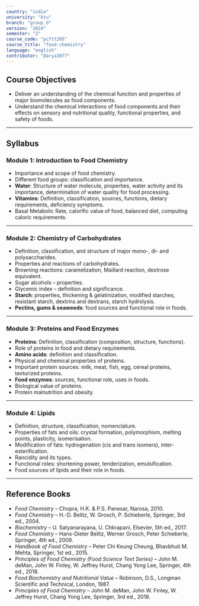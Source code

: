 ```yaml
---
country: "india"
university: "ktu"
branch: "group_d"
version: "2024"
semester: "2"
course_code: "pcftt205"
course_title: "food-chemistry"
language: "english"
contributor: "@arya3077"
---
```


## Course Objectives
- Deliver an understanding of the chemical function and properties of major biomolecules as food components.  
- Understand the chemical interactions of food components and their effects on sensory and nutritional quality, functional properties, and safety of foods.  

---

## Syllabus

### Module 1: Introduction to Food Chemistry
- Importance and scope of food chemistry.  
- Different food groups: classification and importance.  
- **Water**: Structure of water molecule, properties, water activity and its importance, determination of water quality for food processing.  
- **Vitamins**: Definition, classification, sources, functions, dietary requirements, deficiency symptoms.  
- Basal Metabolic Rate, calorific value of food, balanced diet, computing caloric requirements.  

---

### Module 2: Chemistry of Carbohydrates
- Definition, classification, and structure of major mono-, di- and polysaccharides.  
- Properties and reactions of carbohydrates.  
- Browning reactions: caramelization, Maillard reaction, dextrose equivalent.  
- Sugar alcohols – properties.  
- Glycemic index – definition and significance.  
- **Starch**: properties, thickening & gelatinization, modified starches, resistant starch, dextrins and dextrans, starch hydrolysis.  
- **Pectins, gums & seaweeds**: food sources and functional role in foods.  

---

### Module 3: Proteins and Food Enzymes
- **Proteins**: Definition, classification (composition, structure, functions).  
- Role of proteins in food and dietary requirements.  
- **Amino acids**: definition and classification.  
- Physical and chemical properties of proteins.  
- Important protein sources: milk, meat, fish, egg, cereal proteins, texturized proteins.  
- **Food enzymes**: sources, functional role, uses in foods.  
- Biological value of proteins.  
- Protein malnutrition and obesity.  

---

### Module 4: Lipids
- Definition, structure, classification, nomenclature.  
- Properties of fats and oils: crystal formation, polymorphism, melting points, plasticity, isomerisation.  
- Modification of fats: hydrogenation (cis and trans isomers), inter-esterification.  
- Rancidity and its types.  
- Functional roles: shortening power, tenderization, emulsification.  
- Food sources of lipids and their role in foods.  

---

## Reference Books
- *Food Chemistry* – Chopra, H.K. & P.S. Panesar, Narosa, 2010.  
- *Food Chemistry* – H.-D. Belitz, W. Grosch, P. Schieberle, Springer, 3rd ed., 2004.  
- *Biochemistry* – U. Satyanarayana, U. Chkrapani, Elsevier, 5th ed., 2017.  
- *Food Chemistry* – Hans-Dieter Belitz, Werner Grosch, Peter Schieberle, Springer, 4th ed., 2009.  
- *Handbook of Food Chemistry* – Peter Chi Keung Cheung, Bhavbhuti M. Mehta, Springer, 1st ed., 2015.  
- *Principles of Food Chemistry (Food Science Text Series)* – John M. deMan, John W. Finley, W. Jeffrey Hurst, Chang Yong Lee, Springer, 4th ed., 2018.  
- *Food Biochemistry and Nutritional Value* – Robinson, D.S., Longman Scientific and Technical, London, 1987.  
- *Principles of Food Chemistry* – John M. deMan, John W. Finley, W. Jeffrey Hurst, Chang Yong Lee, Springer, 3rd ed., 2018.  
